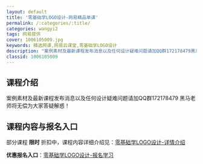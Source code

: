 ```yaml
---
layout: default
title: '零基础学LOGO设计-网易精品单课'
permalink: /:categories/:title/
categories: wangyi2
tags: 网易提供
cover: 1006105009.jpg
keywords: 精选网课,网易云课堂,零基础学LOGO设计
description: "案例素材及最新课程发布消息以及任何设计疑难问题请加QQ群172178479黑马老师将无偿为大家答疑解惑！零基础学LOGO设计"
classid: 1006105009
---
```


## 课程介绍

案例素材及最新课程发布消息以及任何设计疑难问题请加QQ群172178479  黑马老师将无偿为大家答疑解惑！

## 课程内容与报名入口

部分课程 **限时** 折扣中，课程内容详细介绍见：[零基础学LOGO设计-详情介绍](https://study.163.com/course/introduction/1006105009.htm?share=1&shareId=1025206652&utm_campaign=share&utm_medium=iphoneShare&utm_source=&utm_u=1025206652)

**优惠报名入口**：[零基础学LOGO设计-报名学习](https://study.163.com/course/introduction/1006105009.htm?share=1&shareId=1025206652&utm_campaign=share&utm_medium=iphoneShare&utm_source=&utm_u=1025206652)

